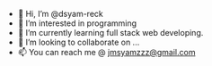 - 👋 Hi, I’m @dsyam-reck
- 👀 I’m interested in programming
- 🌱 I’m currently learning full stack web developing.
- 💞️ I’m looking to collaborate on ...
- 📫 You can reach me @ jmsyamzzz@gmail.com

<!---
dsyam-reck/dsyam-reck is a ✨ special ✨ repository because its `README.md` (this file) appears on your GitHub profile.
You can click the Preview link to take a look at your changes.
--->
